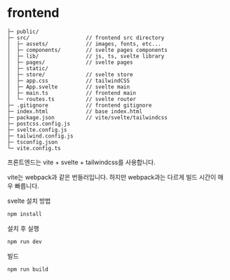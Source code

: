 # frontend

```
├─ public/
├─ src/                  // frontend src directory
│  ├─ assets/            // images, fonts, etc...
│  ├─ components/        // svelte pages components
│  ├─ lib/               // js, ts, svelte library
│  ├─ pages/             // svelte pages
│  ├─ static/
│  ├─ store/             // svelte store
│  ├─ app.css            // tailwindCSS
│  ├─ App.svelte         // svelte main
│  ├─ main.ts            // frontend main
│  └─ routes.ts          // svelte router
├─ .gitignore            // frontend gitignore
├─ index.html            // base index.html
├─ package.json          // vite/svelte/tailwindcss
├─ postcss.config.js
├─ svelte.config.js
├─ tailwind.config.js
├─ tsconfig.json
└─ vite.config.ts
```

프론트엔드는 vite + svelte + tailwindcss를 사용합니다.

vite는 webpack과 같은 번들러입니다. 하지만 webpack과는 다르게 빌드 시간이 매우 빠릅니다.

svelte 설치 방법

```bash
npm install
```

설치 후 실행

```bash
npm run dev
```

빌드

```bash
npm run build
```

